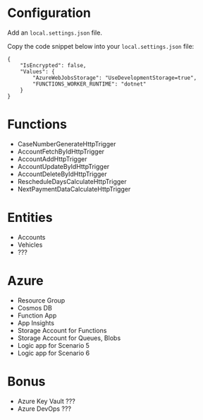 ﻿Configuration
==

Add an `local.settings.json` file.

Copy the code snippet below into your `local.settings.json` file:

```
{
    "IsEncrypted": false,
    "Values": {
        "AzureWebJobsStorage": "UseDevelopmentStorage=true",
        "FUNCTIONS_WORKER_RUNTIME": "dotnet"
    }
}
```

Functions
==

* CaseNumberGenerateHttpTrigger
* AccountFetchByIdHttpTrigger
* AccountAddHttpTrigger
* AccountUpdateByIdHttpTrigger
* AccountDeleteByIdHttpTrigger
* RescheduleDaysCalculateHttpTrigger
* NextPaymentDataCalculateHttpTrigger

Entities
==

* Accounts
* Vehicles
* ???

Azure
==

* Resource Group
* Cosmos DB 
* Function App
* App Insights
* Storage Account for Functions
* Storage Account for Queues, Blobs
* Logic app for Scenario 5
* Logic app for Scenario 6

Bonus
==

* Azure Key Vault ???
* Azure DevOps ???